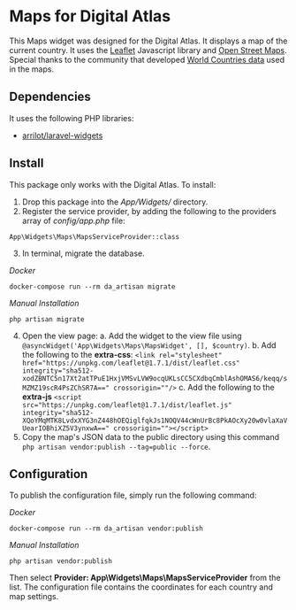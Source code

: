 # Maps for Digital Atlas

This Maps widget was designed for the Digital Atlas.  It displays a map of the current country.  It uses the [Leaflet](https://leafletjs.com/) Javascript library and [Open Street Maps](https://www.openstreetmap.org/).  Special thanks to the community that developed [World Countries data](https://github.com/mledoze/countries) used in the maps.

## Dependencies

It uses the following PHP libraries:

- [arrilot/laravel-widgets](https://github.com/arrilot/laravel-widgets)

## Install

This package only works with the Digital Atlas.  To install:

1. Drop this package into the *App/Widgets/* directory.
2. Register the service provider, by adding the following to the providers array of *config/app.php* file:
```
App\Widgets\Maps\MapsServiceProvider::class
```
3. In terminal, migrate the database.

_Docker_
```
docker-compose run --rm da_artisan migrate
```

_Manual Installation_
```
php artisan migrate
```

4. Open the view page:
    a. Add the widget to the view file using `@asyncWidget('App\Widgets\Maps\MapsWidget', [], $country)`.
    b. Add the following to the **extra-css**: `<link rel="stylesheet" href="https://unpkg.com/leaflet@1.7.1/dist/leaflet.css" integrity="sha512-xodZBNTC5n17Xt2atTPuE1HxjVMSvLVW9ocqUKLsCC5CXdbqCmblAshOMAS6/keqq/sMZMZ19scR4PsZChSR7A==" crossorigin=""/>`
    c. Add the following to the **extra-js** `<script src="https://unpkg.com/leaflet@1.7.1/dist/leaflet.js" integrity="sha512-XQoYMqMTK8LvdxXYG3nZ448hOEQiglfqkJs1NOQV44cWnUrBc8PkAOcXy20w0vlaXaVUearIOBhiXZ5V3ynxwA==" crossorigin=""></script>`
5. Copy the map's JSON data to the public directory using this command `php artisan vendor:publish --tag=public --force`.

## Configuration

To publish the configuration file, simply run the following command:

_Docker_
```
docker-compose run --rm da_artisan vendor:publish
```

_Manual Installation_
```
php artisan vendor:publish
```

Then select **Provider: App\Widgets\Maps\MapsServiceProvider** from the list.  The configuration file contains the coordinates for each country and map settings.
